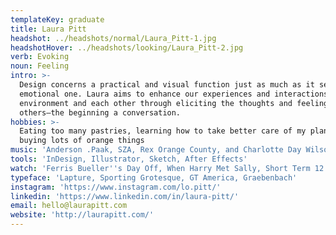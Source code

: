 ```yaml
---
templateKey: graduate
title: Laura Pitt
headshot: ../headshots/normal/Laura_Pitt-1.jpg
headshotHover: ../headshots/looking/Laura_Pitt-2.jpg
verb: Evoking
noun: Feeling
intro: >-
  Design concerns a practical and visual function just as much as it serves an
  emotional one. Laura aims to enhance our experiences and interactions with our
  environment and each other through eliciting the thoughts and feelings of
  others—the beginning a conversation.
hobbies: >-
  Eating too many pastries, learning how to take better care of my plants,
  buying lots of orange things
music: 'Anderson .Paak, SZA, Rex Orange County, and Charlotte Day Wilson.'
tools: 'InDesign, Illustrator, Sketch, After Effects'
watch: 'Ferris Bueller''s Day Off, When Harry Met Sally, Short Term 12'
typeface: 'Lapture, Sporting Grotesque, GT America, Graebenbach'
instagram: 'https://www.instagram.com/lo.pitt/'
linkedin: 'https://www.linkedin.com/in/laura-pitt/'
email: hello@laurapitt.com
website: 'http://laurapitt.com/'
---
```


